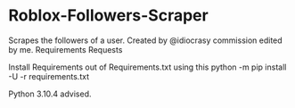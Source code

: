# Roblox-Followers-Scraper
Scrapes the followers of a user. Created by @idiocrasy commission edited by me.
Requirements Requests

Install Requirements out of Requirements.txt using this python -m pip install -U -r requirements.txt

Python 3.10.4 advised.
